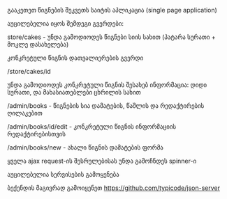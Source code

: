 გააკეთეთ წიგნების შეკვეთს საიტის აპლიკაცია (single page application)

აუცილებელია იყოს შემდეგი გვერდები:

store/cakes - უნდა გამოდიოდეს წიგნები სიის სახით (პატარა სურათი + მოკლე დასახელება)

კონკრეტული წიგნის დათვალიერების გვერდი

/store/cakes/id

უნდა გამოდიოდეს კონკრეტული წიგნის შესახებ ინფორმაცია: დიდი სურათი, და მახასიათებლები ცხრილის სახით

/admin/books - წიგნების სია დამატების, წაშლის და რედაქტირების ღილაკებით

/admin/books/id/edit - კონკრეტული წიგნის ინფორმაციის რედაქტირებისთვის

/admin/books/new - ახალი წიგნის დამატების ფორმა

ყველა ajax request-ის შესრულებისას უნდა გამოჩნდეს spinner-ი

აუცილებელია სერვისების გამოყენება

ბექენდის მაგივრად გამოიყენეთ https://github.com/typicode/json-server
